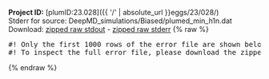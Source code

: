 **Project ID:** [plumID:23.028]({{ '/' | absolute_url }}eggs/23/028/)  
Stderr for source:  DeepMD_simulations/Biased/plumed_min_h1n.dat   
Download: [zipped raw stdout](plumed_min_h1n.dat.plumed_master.stdout.txt.zip) - [zipped raw stderr](plumed_min_h1n.dat.plumed_master.stderr.txt.zip) 
{% raw %}
<pre>
#! Only the first 1000 rows of the error file are shown below
#! To inspect the full error file, please download the zipped raw stderr file above
</pre>
{% endraw %}
